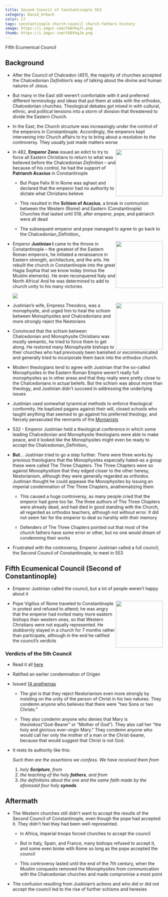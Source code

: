 ```yaml
---
title: Second Council of Constantinople 553
category: David_Urbach
color: c7
tags: constantinople church-council church-fathers history
image: https://i.imgur.com/tG6VkqJl.png
thumb: https://i.imgur.com/tG6VkqJm.png
---
```

Fifth Ecumenical Council
<!--more-->

## Background

- After the Council of Chalcedon (451), the majority of churches accepted the Chalcedonian _Definition_’s way of talking about the divine and human natures of Jesus.

- But many in the East still weren’t comfortable with it and preferred different terminology and ideas that put them at odds with the orthodox, Chalcedonian churches. Theological debates got mixed in with cultural, ethnic, and political tensions into a storm of division that threatened to divide the Eastern Church.

- In the East, the Church structure was increasingly under the control of the emperors in Constantinople. Accordingly, the emperors kept intervening into Church affairs to try to bring about a resolution to the controversy. They usually just made matters worse

<img src="https://i.imgur.com/BmebUJkm.png" width=150 style="float: right" />

- In 482, **Emperor Zeno** issued an edict to try to force all Eastern Christians to return to what was believed before the Chalcedonian _Definition_ – and because of his control, he had the support of **Patriarch Acacius** in Constantinople

  - But Pope Felix III in Rome was aghast and declared that the emperor had no authority to dictate what Christians believe

  - This resulted in the **Schism of Acacius**, a break in communion between the Western (Rome) and Eastern (Constantinople) Churches that lasted until 519, after emperor, pope, and patriarch were all dead

  - The subsequent emperor and pope managed to agree to go back to the Chalcedonian_Definition_

<img src="https://i.imgur.com/IzFa6M0m.jpg" width=150 style="float: right" />

- Emperor **Justinian I** came to the throne in Constantinople – the greatest of the Eastern Roman emperors, he initiated a renaissance in Eastern strength, architecture, and the arts. He rebuilt the church in Constantinople into the great Hagia Sophia that we know today (minus the Muslim elements). He even reconquered Italy and North Africa! And he was determined to add to church unity to his many victories

  <img src="https://i.imgur.com/AQWYKikl.png" />

<img src="https://i.imgur.com/1UUUQAzm.jpg" width=150 style="float: right" />

  - Justinian’s wife, Empress Theodora, was a monophysite, and urged him to heal the schism between Monophysites and Chalcedonians and more strongly reject the Nestorians

  - Convinced that the schism between Chalcedonian and Monophysite Christians was mostly semantic, he tried to force them to get along. He restored many Monophysite bishops to their churches who had previously been banished or excommunicated and generally tried to incorporate them back into the orthodox church.

  - Modern theologians tend to agree with Justinian that the so-called Monophysites in the Eastern Roman Empire weren’t really full monophysites as in other areas and that they really were pretty close to the Chalcedonians in actual beliefs. But the schism was about more than theology, and Justinian didn’t succeed in addressing the underlying issues

- Justinian used somewhat tyrannical methods to enforce theological conformity. He baptized pagans against their will, closed schools who taught anything that seemed to go against his preferred theology, and fiercely persecuted the remnants of the [Montanists](https://en.wikipedia.org/wiki/Montanism)

- 532 - Emperor Justinian held a theological conference in which some leading Chalcedonian and Monophysite theologians were able to make peace, and it looked like the Monophysites might even be ready to accept the Chalcedonian_Definition_

- **But**… Justinian tried to go a step further. There were three works by previous theologians that the Monophysites especially hated–as a group these were called The Three Chapters. The Three Chapters were so against Monophysitism that they edged closer to the other heresy, Nestorianism, although they were generally regarded as orthodox. Justinian thought he could appease the Monophysites by issuing an imperial condemnation of The Three Chapters, anathematizing them

  - This caused a huge controversy, as many people cried that the emperor had gone too far. The three authors of The Three Chapters were already dead, and had died in good standing with the Church, all regarded as orthodox teachers, although not without error. It did not seem fair for the emperor to deal so harshly with their memory

  - Defenders of The Three Chapters pointed out that most of the church fathers have some error or other, but no one would dream of condemning their works

- Frustrated with the controversy, Emperor Justinian called a full council, the Second Council of Constantinople, to meet in 553

## Fifth Ecumenical Council (Second of Constantinople)

- Emperor Justinian called the council, but a lot of people weren’t happy about it

<img src="https://i.imgur.com/GJDWXHDm.png" width=150 style="float: right" />

- Pope Vigilius of Rome traveled to Constantinople in protest and refused to attend; he was angry that the emperor had invited many more eastern bishops than western ones, so that Western Christians were not equally represented. He stubbornly stayed in a church for 7 months rather than participate, although in the end he ratified the council’s verdicts

### Verdicts of the 5th Council

- Read it all [here](https://www.papalencyclicals.net/councils/ecum05.htm)

- Ratified an earlier condemnation of Origen

- Issued [14 anathemas](https://thewestminsterstandard.org/the-anathemas-of-the-second-council-of-constantinople/)

  - The gist is that they reject Nestorianism even more strongly by insisting on the unity of the person of Christ in his two natures. They condemn anyone who believes that there were “two Sons or two Christs.”

  - They also condemn anyone who denies that Mary is _theotokos_(“God-Bearer” or “Mother of God”). They also call her “the holy and glorious ever-virgin Mary.” They condemn anyone who would call her only the mother of a man or the Christ-bearer, because that would suggest that Christ is not God.

- It rests its authority like this:

  _Such then are the assertions we confess. We have received them from_

  1. _holy **Scripture**, from_
  2. _the teaching of the holy  **fathers**, and from_
  3. _the definitions about the one and the same faith made by the aforesaid four holy **synods**._

## Aftermath

- The Western churches still didn’t want to accept the results of the Second Council of Constantinople, even though the pope had accepted it. They didn’t feel they had been well-represented.

  - In Africa, imperial troops forced churches to accept the council

  - But in Italy, Spain, and France, many bishops refused to accept it, and some even broke with Rome so long as the pope accepted the council

  - This controversy lasted until the end of the 7th century, when the Muslim conquests removed the Monophysites from communication with the Chalcedonian churches and made compromise a moot point

- The confusion resulting from Justinian’s actions and who did or did not accept the council led to the rise of further schisms and heresies
